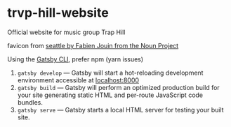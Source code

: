 # trvp-hill-website
Official website for music group Trap Hill

favicon from [seattle by Fabien Jouin from the Noun Project](https://thenounproject.com/term/seattle/131555/)

Using the [Gatsby CLI](https://www.gatsbyjs.org/docs/), prefer npm (yarn issues)

1. `gatsby develop` — Gatsby will start a hot-reloading development environment accessible at [localhost:8000](http://localhost:8000)
1. `gatsby build` — Gatsby will perform an optimized production build for your site generating static HTML and per-route JavaScript code bundles.
1. `gatsby serve` — Gatsby starts a local HTML server for testing your built site.